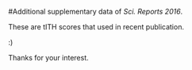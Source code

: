 #Additional supplementary data of *Sci. Reports 2016*.

These are tITH scores that used in recent publication.

:)

Thanks for your interest.
